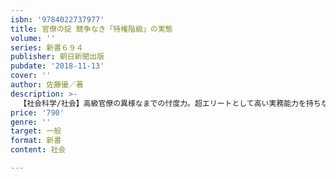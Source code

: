 ```yaml
---
isbn: '9784022737977'
title: 官僚の掟 競争なき「特権階級」の実態
volume: ''
series: 新書６９４
publisher: 朝日新聞出版
pubdate: '2018-11-13'
cover: ''
author: 佐藤優／著
description: >-
  【社会科学/社会】高級官僚の異様なまでの忖度力。超エリートとして高い実務能力を持ちながら、なぜ倫理意識の欠如は起こるのか。淵源には「城山三郎の官僚史観がある」と指摘。小泉・新自由主義後に現れた「第二官僚」とは何か。「民主主義の迂回路」を形成する政官の実態と思想的背景に迫る。
price: '790'
genre: ''
target: 一般
format: 新書
content: 社会

---
```

